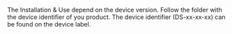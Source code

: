 The Installation & Use depend on the device version.
Follow the folder with the device identifier of you product.
The device identifier (DS-xx-xx-xx) can be found on the device label.